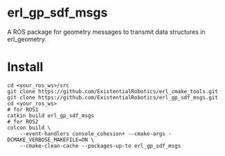 erl_gp_sdf_msgs
=================

A ROS package for geometry messages to transmit data structures in erl_geometry.

# Install

```shell
cd <your_ros_ws>/src
git clone https://github.com/ExistentialRobotics/erl_cmake_tools.git
git clone https://github.com/ExistentialRobotics/erl_gp_sdf_msgs.git
cd <your_ros_ws>
# for ROS1
catkin build erl_gp_sdf_msgs
# for ROS2
colcon build \
    --event-handlers console_cohesion+ --cmake-args -DCMAKE_VERBOSE_MAKEFILE=ON \
    --cmake-clean-cache --packages-up-to erl_gp_sdf_msgs
```
